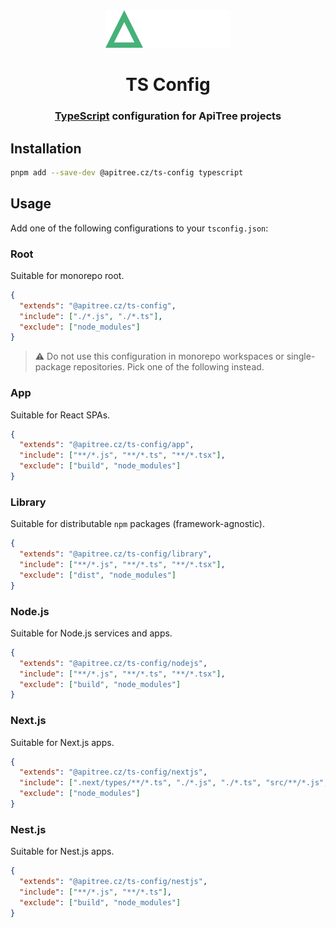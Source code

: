 <div align="center">

<a href="https://github.com/ApiTreeCZ">
<img alt="ApiTree s.r.o." src="https://raw.githubusercontent.com/ApiTreeCZ/toolbox/refs/heads/develop/public/apitree.png?v=2025-01-28" width="201" />
</a>

# TS Config

### [TypeScript](https://typescriptlang.org) configuration for ApiTree projects

</div>

## Installation

```bash
pnpm add --save-dev @apitree.cz/ts-config typescript
```

## Usage

Add one of the following configurations to your `tsconfig.json`:

### Root

Suitable for monorepo root.

```json
{
  "extends": "@apitree.cz/ts-config",
  "include": ["./*.js", "./*.ts"],
  "exclude": ["node_modules"]
}
```

> ⚠️ Do not use this configuration in monorepo workspaces or single-package repositories. Pick one of the following
> instead.

### App

Suitable for React SPAs.

```json
{
  "extends": "@apitree.cz/ts-config/app",
  "include": ["**/*.js", "**/*.ts", "**/*.tsx"],
  "exclude": ["build", "node_modules"]
}
```

### Library

Suitable for distributable `npm` packages (framework-agnostic).

```json
{
  "extends": "@apitree.cz/ts-config/library",
  "include": ["**/*.js", "**/*.ts", "**/*.tsx"],
  "exclude": ["dist", "node_modules"]
}
```

### Node.js

Suitable for Node.js services and apps.

```json
{
  "extends": "@apitree.cz/ts-config/nodejs",
  "include": ["**/*.js", "**/*.ts", "**/*.tsx"],
  "exclude": ["build", "node_modules"]
}
```

### Next.js

Suitable for Next.js apps.

```json
{
  "extends": "@apitree.cz/ts-config/nextjs",
  "include": [".next/types/**/*.ts", "./*.js", "./*.ts", "src/**/*.js", "src/**/*.ts", "src/**/*.tsx"],
  "exclude": ["node_modules"]
}
```

### Nest.js

Suitable for Nest.js apps.

```json
{
  "extends": "@apitree.cz/ts-config/nestjs",
  "include": ["**/*.js", "**/*.ts"],
  "exclude": ["build", "node_modules"]
}
```
